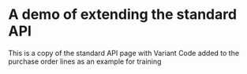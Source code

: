 # A demo of extending the standard API

This is a copy of the standard API page with Variant Code added to the purchase order lines as an example for training
